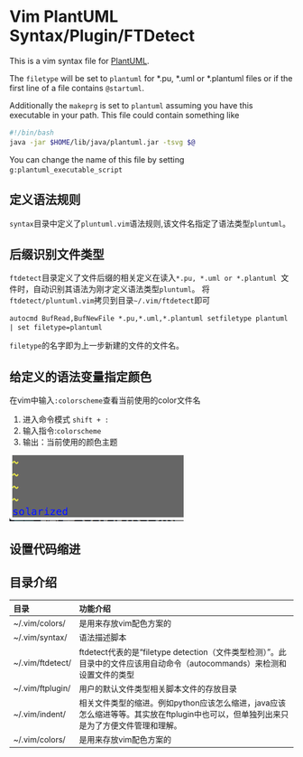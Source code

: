 # Vim PlantUML Syntax/Plugin/FTDetect

This is a vim syntax file for [PlantUML](http://plantuml.com).

The `filetype` will be set to `plantuml` for *.pu, *.uml or *.plantuml files or if the
first line of a file contains `@startuml`.

Additionally the `makeprg` is set to `plantuml` assuming you have this
executable in your path.  This file could contain something like

````sh
#!/bin/bash
java -jar $HOME/lib/java/plantuml.jar -tsvg $@
````

You can change the name of this file by setting `g:plantuml_executable_script`



## 定义语法规则
`syntax`目录中定义了`pluntuml.vim`语法规则,该文件名指定了语法类型`pluntuml`。

## 后缀识别文件类型
`ftdetect`目录定义了文件后缀的相关定义在读入`*.pu, *.uml or *.plantuml `文件时，自动识别其语法为刚才定义语法类型`pluntuml`。
将`ftdetect/pluntuml.vim`拷贝到目录`~/.vim/ftdetect`即可
```
autocmd BufRead,BufNewFile *.pu,*.uml,*.plantuml setfiletype plantuml | set filetype=plantuml
```
`filetype`的名字即为上一步新建的文件的文件名。

## 给定义的语法变量指定颜色
在vim中输入`:colorscheme`查看当前使用的color文件名
1. 进入命令模式 `shift + :`
2. 输入指令:`colorscheme`
3. 输出：当前使用的颜色主题    

![](colorscheme.png)

## 设置代码缩进

## 目录介绍

|目录|功能介绍|
|:-------|:-------|
|~/.vim/colors/ |是用来存放vim配色方案的|
|~/.vim/syntax/ |语法描述脚本|
|~/.vim/ftdetect/ |ftdetect代表的是“filetype detection（文件类型检测）”。此目录中的文件应该用自动命令（autocommands）来检测和设置文件的类型|
|~/.vim/ftplugin/ | 用户的默认文件类型相关脚本文件的存放目录|
|~/.vim/indent/ |相关文件类型的缩进。例如python应该怎么缩进，java应该怎么缩进等等。其实放在ftplugin中也可以，但单独列出来只是为了方便文件管理和理解。|
|~/.vim/colors/ |是用来存放vim配色方案的|
